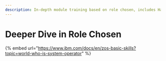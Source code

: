 ```yaml
---
description: In-depth module training based on role chosen, includes Hands-on Labs, etc.
---
```


# Deeper Dive in Role Chosen



{% embed url="https://www.ibm.com/docs/en/zos-basic-skills?topic=world-who-is-system-operator" %}
